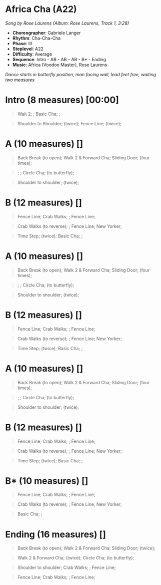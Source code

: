 # Africa Cha (A22)
*Song by Rose Laurens (Album: Rose Laurens, Track 1, 3:28)*


- **Choreographer**: Gabriele Langer
- **Rhythm**: Cha-Cha-Cha
- **Phase**: III
- **Steplevel**: A22
- **Difficulty**: Average
- **Sequence**: Intro - AB - AB - AB - B* - Ending
- **Music**: Africa (Voodoo Master), Rose Laurens


*Dance starts in butterfly position, man facing wall, lead feet free, waiting two measures*

# Intro (8 measures) [00:00]

> Wait 2; ; Basic Cha; ;

> Shoulder to Shoulder; (twice); Fence Line; (twice);

# A (10 measures) []

> Back Break (to open); Walk 2 & Forward Cha; Sliding Door; (four times);

> ; ; Circle Cha; (to butterfly);

> Shoulder to shoulder; (twice);

# B (12 measures) []

> Fence Line; Crab Walks; ; Fence Line;

> Crab Walks (to reverse); ; Fence Line; New Yorker;

> Time Step; (twice); Basic Cha; ;

# A (10 measures) []

> Back Break (to open); Walk 2 & Forward Cha; Sliding Door; (four times);

> ; ; Circle Cha; (to butterfly);

> Shoulder to shoulder; (twice);

# B (12 measures) []

> Fence Line; Crab Walks; ; Fence Line;

> Crab Walks (to reverse); ; Fence Line; New Yorker;

> Time Step; (twice); Basic Cha; ;

# A (10 measures) []

> Back Break (to open); Walk 2 & Forward Cha; Sliding Door; (four times);

> ; ; Circle Cha; (to butterfly);

> Shoulder to shoulder; (twice);

# B (12 measures) []

> Fence Line; Crab Walks; ; Fence Line;

> Crab Walks (to reverse); ; Fence Line; New Yorker;

> Time Step; (twice); Basic Cha; ;

# B* (10 measures) []

> Fence Line; Crab Walks; ; Fence Line;

> Crab Walks (to reverse); ; Fence Line; New Yorker;

> Basic Cha; ;

# Ending (16 measures) []

> Back Break (to open); Walk 2 & Forward Cha; Sliding Door; (twice);

> Walk 2 & Forward Cha; (twice); Circle Cha; (to butterfly);

> Shoulder to shoulder; Crab Walks; ; Fence Line;

> Fence Line; Crab Walks; ; Fence Line;
